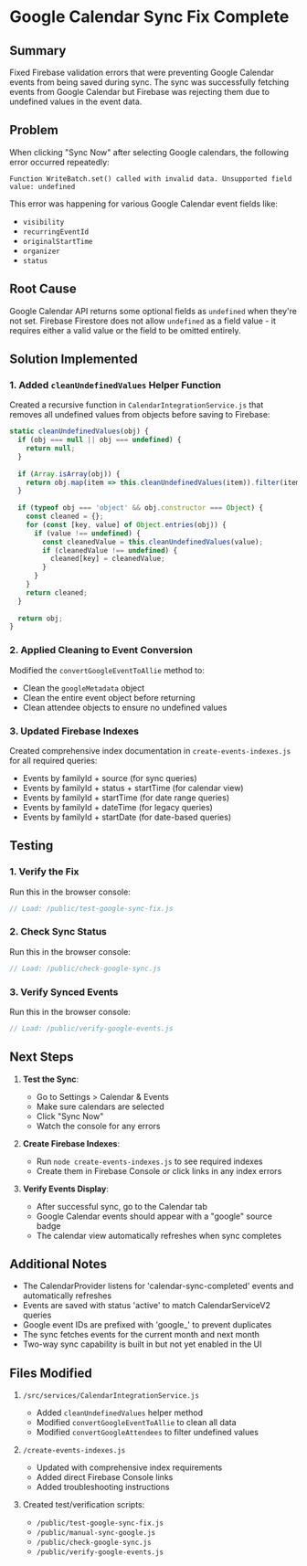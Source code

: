 # Google Calendar Sync Fix Complete

## Summary
Fixed Firebase validation errors that were preventing Google Calendar events from being saved during sync. The sync was successfully fetching events from Google Calendar but Firebase was rejecting them due to undefined values in the event data.

## Problem
When clicking "Sync Now" after selecting Google calendars, the following error occurred repeatedly:
```
Function WriteBatch.set() called with invalid data. Unsupported field value: undefined
```

This error was happening for various Google Calendar event fields like:
- `visibility`
- `recurringEventId`
- `originalStartTime`
- `organizer`
- `status`

## Root Cause
Google Calendar API returns some optional fields as `undefined` when they're not set. Firebase Firestore does not allow `undefined` as a field value - it requires either a valid value or the field to be omitted entirely.

## Solution Implemented

### 1. Added `cleanUndefinedValues` Helper Function
Created a recursive function in `CalendarIntegrationService.js` that removes all undefined values from objects before saving to Firebase:

```javascript
static cleanUndefinedValues(obj) {
  if (obj === null || obj === undefined) {
    return null;
  }
  
  if (Array.isArray(obj)) {
    return obj.map(item => this.cleanUndefinedValues(item)).filter(item => item !== undefined);
  }
  
  if (typeof obj === 'object' && obj.constructor === Object) {
    const cleaned = {};
    for (const [key, value] of Object.entries(obj)) {
      if (value !== undefined) {
        const cleanedValue = this.cleanUndefinedValues(value);
        if (cleanedValue !== undefined) {
          cleaned[key] = cleanedValue;
        }
      }
    }
    return cleaned;
  }
  
  return obj;
}
```

### 2. Applied Cleaning to Event Conversion
Modified the `convertGoogleEventToAllie` method to:
- Clean the `googleMetadata` object
- Clean the entire event object before returning
- Clean attendee objects to ensure no undefined values

### 3. Updated Firebase Indexes
Created comprehensive index documentation in `create-events-indexes.js` for all required queries:
- Events by familyId + source (for sync queries)
- Events by familyId + status + startTime (for calendar view)
- Events by familyId + startTime (for date range queries)
- Events by familyId + dateTime (for legacy queries)
- Events by familyId + startDate (for date-based queries)

## Testing

### 1. Verify the Fix
Run this in the browser console:
```javascript
// Load: /public/test-google-sync-fix.js
```

### 2. Check Sync Status
Run this in the browser console:
```javascript
// Load: /public/check-google-sync.js
```

### 3. Verify Synced Events
Run this in the browser console:
```javascript
// Load: /public/verify-google-events.js
```

## Next Steps

1. **Test the Sync**:
   - Go to Settings > Calendar & Events
   - Make sure calendars are selected
   - Click "Sync Now"
   - Watch the console for any errors

2. **Create Firebase Indexes**:
   - Run `node create-events-indexes.js` to see required indexes
   - Create them in Firebase Console or click links in any index errors

3. **Verify Events Display**:
   - After successful sync, go to the Calendar tab
   - Google Calendar events should appear with a "google" source badge
   - The calendar view automatically refreshes when sync completes

## Additional Notes

- The CalendarProvider listens for 'calendar-sync-completed' events and automatically refreshes
- Events are saved with status 'active' to match CalendarServiceV2 queries
- Google event IDs are prefixed with 'google_' to prevent duplicates
- The sync fetches events for the current month and next month
- Two-way sync capability is built in but not yet enabled in the UI

## Files Modified

1. `/src/services/CalendarIntegrationService.js`
   - Added `cleanUndefinedValues` helper method
   - Modified `convertGoogleEventToAllie` to clean all data
   - Modified `convertGoogleAttendees` to filter undefined values

2. `/create-events-indexes.js`
   - Updated with comprehensive index requirements
   - Added direct Firebase Console links
   - Added troubleshooting instructions

3. Created test/verification scripts:
   - `/public/test-google-sync-fix.js`
   - `/public/manual-sync-google.js`
   - `/public/check-google-sync.js`
   - `/public/verify-google-events.js`